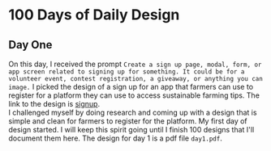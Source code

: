 # 100 Days of Daily Design

## Day One
On this day, I received the prompt `Create a sign up page, modal, form, or app screen related to signing up for something. It could be for a volunteer event, contest registration, a giveaway, or anything you can image.` I picked the design of a sign up for an app that farmers can use to register for a platform they can use to access sustainable farming tips. The link to the design is [signup](https://www.figma.com/design/O0qkG0enQDCPMfke4xMscL/100-Days-of-Design?node-id=4-2&t=FENlGPD70gdSZ130-1). <br>
I challenged myself by doing research and coming up with a design that is simple and clean for farmers to register for the platform. My first day of design started. I will keep this spirit going until I finish 100 designs that I'll document them here. The design for day 1 is a pdf file `day1.pdf`. 

